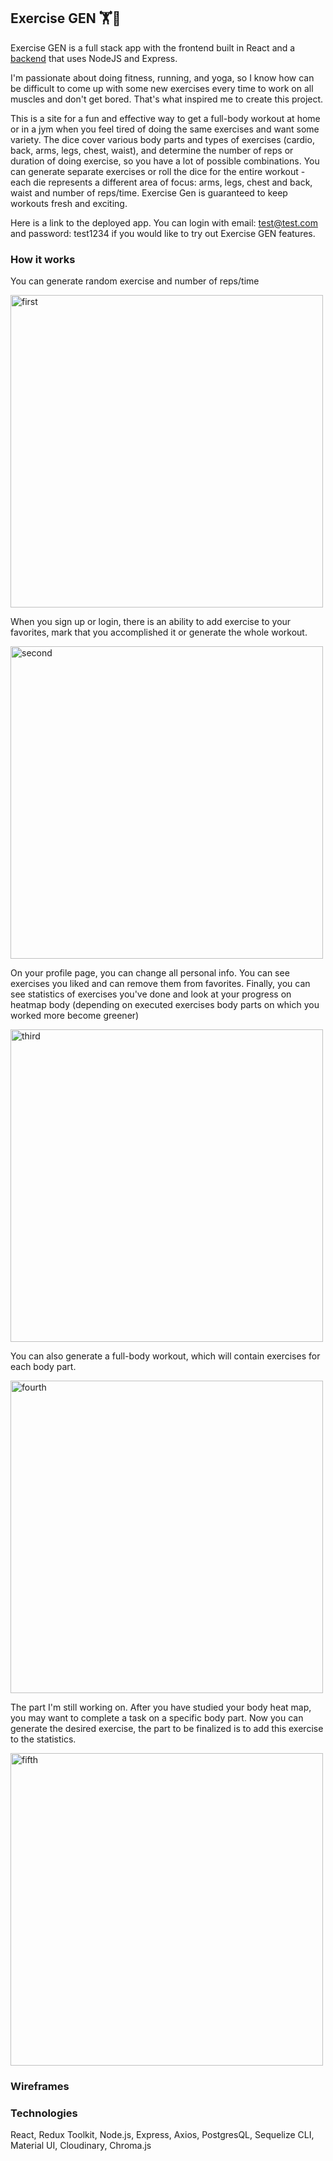## Exercise GEN 🏋️🎲

Exercise GEN is a full stack app with the frontend built in React and a <a href="https://github.com/tikhomyrova-tetiana/exercise_gen_backend">backend</a> that uses NodeJS and Express.

I'm passionate about doing fitness, running, and yoga, so I know how can be difficult to come up with some new exercises every time to work on all muscles and don't get bored. That's what inspired me to create this project. 

This is a site for a fun and effective way to get a full-body workout at home or in a jym when you feel tired of doing the same exercises and want some variety.
The dice cover various body parts and types of exercises (cardio, back, arms, legs, chest, waist), and determine the number of reps or duration of doing exercise, so you have a lot of possible combinations.
You can generate separate exercises or roll the dice for the entire workout - each die represents a different area of focus: arms, legs, chest and back, waist and number of reps/time. Exercise Gen is guaranteed to keep workouts fresh and exciting.

Here is a link to the deployed app. You can login with email: test@test.com and password: test1234 if you would like to try out Exercise GEN features.




### How it works
You can generate random exercise and number of reps/time

<img src="https://media.giphy.com/media/ifIrtfj9ifwywnlGog/giphy.gif" alt="first" width="500px"/>

When you sign up or login, there is an ability to add exercise to your favorites, mark that you accomplished it or generate the whole workout.

<img src="https://media.giphy.com/media/0k81wyvWQJ2pLbxnYE/giphy.gif" alt="second" width="500px"/>

On your profile page, you can change all personal info. You can see exercises you liked and can remove them from favorites. Finally, you can see statistics of exercises you've done and look at your progress on heatmap body (depending on executed exercises body parts on which you worked more become greener)

<img src="https://media.giphy.com/media/f7k7WMM2rahSQG2J9h/giphy.gif" alt="third" width="500px" />

You can also generate a full-body workout, which will contain exercises for each body part.

<img src="https://media.giphy.com/media/iQjvli62186Lb058ly/giphy.gif" alt="fourth" width="500px" />

The part I'm still working on. After you have studied your body heat map, you may want to complete a task on a specific body part. Now you can generate the desired exercise, the part to be finalized is to add this exercise to the statistics.

<img src="https://media.giphy.com/media/784rh9kzsUOPEusVqW/giphy.gif" alt="fifth" width="500px" />

### Wireframes


### Technologies
React, Redux Toolkit, Node.js, Express, Axios, PostgresQL, Sequelize CLI, Material UI, Cloudinary, Chroma.js
